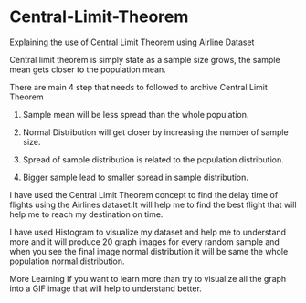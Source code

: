 # Central-Limit-Theorem
Explaining the use of Central Limit Theorem using Airline Dataset

Central limit theorem is simply state as a sample size grows, the sample mean gets closer to the population mean.

There are main 4 step that needs to followed to archive Central Limit Theorem

1. Sample mean will be less spread than the whole population.

2. Normal Distribution will get closer by increasing the number of sample size.

3. Spread of sample distribution is related to the population distribution.

4. Bigger sample lead to smaller spread in sample distribution.

I have used the Central Limit Theorem concept to find the delay time of flights using the Airlines dataset.It will help me to find the best flight that will help me to reach my destination on time.

I have used Histogram to visualize my dataset and help me to understand more and it will produce 20 graph images for every random sample
and when you see the final image normal distribution it will be same the whole population normal distribution.

More Learning
If you want to learn more than try to visualize all the graph into a GIF image that will help to understand better.
